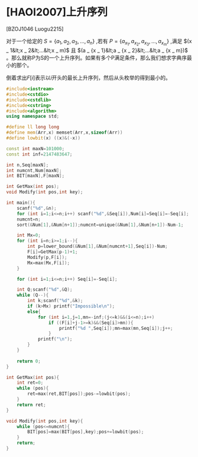 # [HAOI2007]上升序列
[BZOJ1046 Luogu2215]

对于一个给定的 $S=\{a_1,a_2,a_3,…,a_n\}$ ,若有 $P=\{a _ {x _ 1},a _ {x _ 2},a _ {x _ 3},…,a _ {x _ m}\}$ ,满足 $(x _ 1&lt;x _ 2&lt;…&lt;x _ m)$ 且 $(a _ {x _ 1}&lt;a _ {x _ 2}&lt;…&lt;a _ {x _ m})$ 。那么就称P为S的一个上升序列。如果有多个P满足条件，那么我们想求字典序最小的那个。

倒着求出$F[i]$表示以$i$开头的最长上升序列，然后从头枚举的得到最小的。

```cpp
#include<iostream>
#include<cstdio>
#include<cstdlib>
#include<cstring>
#include<algorithm>
using namespace std;

#define ll long long
#define mem(Arr,x) memset(Arr,x,sizeof(Arr))
#define lowbit(x) ((x)&(-x))

const int maxN=101000;
const int inf=2147483647;

int n,Seq[maxN];
int numcnt,Num[maxN];
int BIT[maxN],F[maxN];

int GetMax(int pos);
void Modify(int pos,int key);

int main(){
	scanf("%d",&n);
	for (int i=1;i<=n;i++) scanf("%d",&Seq[i]),Num[i]=Seq[i]=-Seq[i];
	numcnt=n;
	sort(&Num[1],&Num[n+1]);numcnt=unique(&Num[1],&Num[n+1])-Num-1;

	int Mx=0;
	for (int i=n;i>=1;i--){
		int p=lower_bound(&Num[1],&Num[numcnt+1],Seq[i])-Num;
		F[i]=GetMax(p-1)+1;
		Modify(p,F[i]);
		Mx=max(Mx,F[i]);
	}

	for (int i=1;i<=n;i++) Seq[i]=-Seq[i];

	int Q;scanf("%d",&Q);
	while (Q--){
		int k;scanf("%d",&k);
		if (k>Mx) printf("Impossible\n");
		else{
			for (int i=1,j=1,mn=-inf;(j<=k)&&(i<=n);i++)
				if ((F[i]+j-1>=k)&&(Seq[i]>mn)){
					printf("%d ",Seq[i]);mn=max(mn,Seq[i]);j++;
				}
			printf("\n");
		}
	}
	
	return 0;
}

int GetMax(int pos){
	int ret=0;
	while (pos){
		ret=max(ret,BIT[pos]);pos-=lowbit(pos);
	}
	return ret;
}

void Modify(int pos,int key){
	while (pos<=numcnt){
		BIT[pos]=max(BIT[pos],key);pos+=lowbit(pos);
	}
	return;
}
```